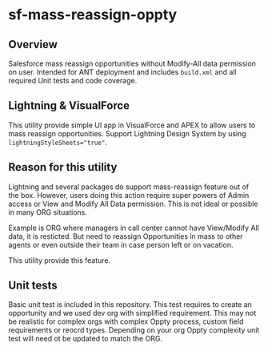 # sf-mass-reassign-oppty
## Overview
Salesforce mass reassign opportunities without Modify-All data permission on user. Intended for ANT deployment and includes `build.xml` and all required Unit tests and code coverage.

## Lightning & VisualForce
This utility provide simple UI app in VisualForce and APEX to allow users to mass reassign opportunities. Support Lightning Design System by using `lightningStyleSheets="true"`.

## Reason for this utility
Lightning and several packages do support mass-reassign feature out of the box. However, users doing this action require super powers of Admin access or View and Modify All Data permission. This is not ideal or possible in many ORG situations.

Example is ORG where managers in call center cannot have View/Modify All data, it is resticted. But need to reassign Opportunities in mass to other agents or even outside their team in case person left or on vacation.

This utility provide this feature.

## Unit tests
Basic unit test is included in this repository. This test requires to create an opportunity and we used dev org with simplified requirement.
This may not be realistic for complex orgs with complex Oppty process, custom field requirements or reocrd types. Depending on your org Oppty complexity unit test will need ot be updated to match the ORG.
